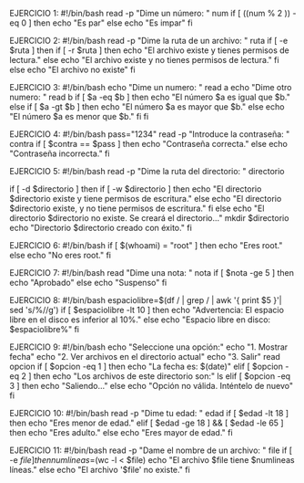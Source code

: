 EJERCICIO 1:
    #!/bin/bash
    read -p "Dime un número: " num
    if [ $(($num % 2 )) -eq 0 ]
    then
        echo "Es par"
    else 
        echo "Es impar"
    fi 

EJERCICIO 2:
    #!/bin/bash
    read -p "Dime la ruta de un archivo: " ruta
    if [ -e $ruta ] 
    then
        if [ -r $ruta ]
        then 
                echo "El archivo existe y tienes permisos de lectura."
        else 
                echo "El archivo existe y no tienes permisos de lectura."
        fi
    else
        echo "El archivo no existe"
    fi

EJERCICIO 3:
    #!/bin/bash
    echo "Dime un numero: "
    read a
    echo "Dime otro numero: "
    read b
    if [ $a -eq $b ]
    then
            echo "El número $a es igual que $b."
    else
            if [ $a -gt $b ]
            then 
                    echo "El número $a es mayor que $b."
            else 
                    echo "El número $a es menor que $b."
            fi
    fi

EJERCICIO 4:
    #!/bin/bash
    pass="1234"
    read -p "Introduce la contraseña: " contra
    if [ $contra == $pass ]
    then
        echo "Contraseña correcta."
    else
        echo "Contraseña incorrecta."
    fi

EJERCICIO 5:
#!/bin/bash
read -p "Dime la ruta del directorio: " directorio

if [ -d $directorio ] then
    if [ -w $directorio ]
	 then
        	echo "El directorio $directorio existe y tiene permisos de escritura."
    else
        echo "El directorio $directorio existe, y no tiene permisos de escritura."
    fi
else
    echo "El directorio $directorio no existe. Se creará el directorio..."
    mkdir $directorio
    echo "Directorio $directorio creado con éxito."
fi

EJERCICIO 6:
    #!/bin/bash
    if [ $(whoami) = "root" ]
    then
       echo "Eres root."
    else
       echo "No eres root."
    fi

EJERCICIO 7:
        #!/bin/bash
read "Dime una nota: " nota
if [ $nota -ge 5 ]
then
    echo "Aprobado"
else
    echo "Suspenso"
fi


EJERCICIO 8:
#!/bin/bash
espaciolibre=$(df / | grep / | awk '{ print $5 }'| sed 's/%//g')
if [ $espaciolibre -lt 10 ] 
then
    echo "Advertencia: El espacio libre en el disco es inferior al 10%."
else
    echo "Espacio libre en disco: $espaciolibre%"
fi

EJERCICIO 9: 
#!/bin/bash
echo "Seleccione una opción:"
echo "1. Mostrar fecha"
echo "2. Ver archivos en el directorio actual"
echo "3. Salir"
read opcion
if [ $opcion -eq 1 ]
then
    echo "La fecha es: $(date)"
elif [ $opcion -eq 2 ]
then
    echo "Los archivos de este directorio son:"
    ls
elif [ $opcion -eq 3 ]
then
    echo "Saliendo..."
else
    echo "Opción no válida. Inténtelo de nuevo"
fi

EJERCICIO 10:
#!/bin/bash
read -p "Dime tu edad: " edad
if [ $edad -lt 18 ]
then
    echo "Eres menor de edad."
elif [ $edad -ge 18 ] && [ $edad -le 65 ]
then
    echo "Eres adulto."
else
    echo "Eres mayor de edad."
fi

 EJERCICIO 11:
 #!/bin/bash
read -p "Dame el nombre de un archivo: " file
if [ -e $file ]
then
    numlineas=$(wc -l < $file)
    echo "El archivo $file tiene $numlineas líneas."
else
    echo "El archivo '$file' no existe."
fi
